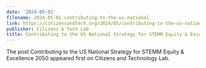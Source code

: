 ```yaml
---
date: '2024-05-01'
filename: 2024-05-01-contributing-to-the-us-national
link: https://citizensandtech.org/2024/05/contributing-to-the-us-national-strategy-for-stemm-equity-excellence-2050/
publisher: Citizens & Tech Lab
title: Contributing to the US National Strategy for STEMM Equity & Excellence 2050
---
```


The post Contributing to the US National Strategy for STEMM Equity &amp; Excellence 2050 appeared first on Citizens and Technology Lab.